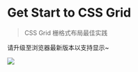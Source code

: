 # Get Start to CSS Grid

> CSS Grid 栅格式布局最佳实践

请升级至浏览器最新版本以支持显示~

![](http://7xo8ne.com1.z0.glb.clouddn.com/Jietu20170324-204244@2x.jpg)
